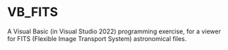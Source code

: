 # VB_FITS

A Visual Basic (in Visual Studio 2022) programming exercise, for a viewer for FITS (Flexible Image Transport System) astronomical files.
